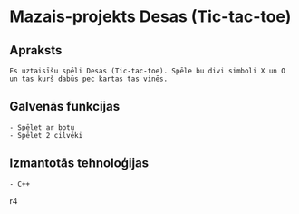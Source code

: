 # Mazais-projekts Desas (Tic-tac-toe)

## Apraksts
	Es uztaisīšu spēli Desas (Tic-tac-toe). Spēle bu divi simboli X un O un tas kurš dabūs pec kartas tas vinēs.
## Galvenās funkcijas
	- Spēlet ar botu
	- Spēlet 2 cilvēki
## Izmantotās tehnoloģijas
	- C++
r4
